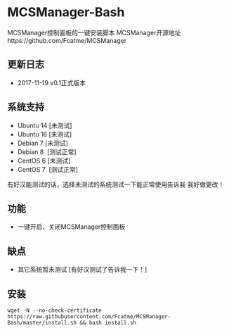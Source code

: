 # MCSManager-Bash
MCSManager控制面板的一键安装脚本
MCSManager开源地址https://github.com/Fcatme/MCSManager

## 更新日志 ##
- 2017-11-19 v0.1正式版本

## 系统支持 ##
* Ubuntu 14 [未测试]
* Ubuntu 16 [未测试]
* Debian 7  [未测试]
* Debian 8  [测试正常]
* CentOS 6  [未测试]
* CentOS 7  [测试正常]

有好汉能测试的话，选择未测试的系统测试一下能正常使用告诉我 我好做更改！


## 功能 ##
- 一键开启、关闭MCSManager控制面板

## 缺点 ##
- 其它系统暂未测试 [有好汉测试了告诉我一下！]


## 安装 ##
    wget -N --no-check-certificate https://raw.githubusercontent.com/Fcatme/MCSManager-Bash/master/install.sh && bash install.sh
